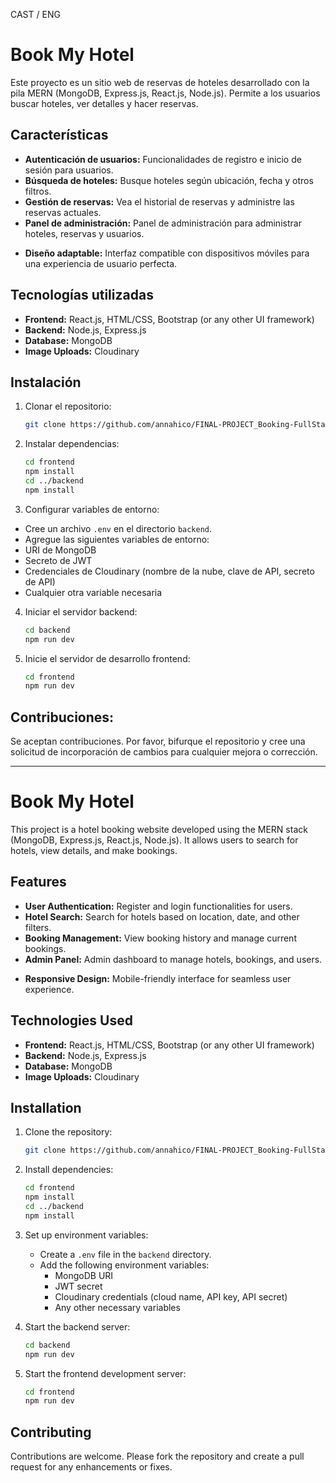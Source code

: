 CAST / ENG

# Book My Hotel

Este proyecto es un sitio web de reservas de hoteles desarrollado con la pila MERN (MongoDB, Express.js, React.js, Node.js). Permite a los usuarios buscar hoteles, ver detalles y hacer reservas.

## Características

- **Autenticación de usuarios:** Funcionalidades de registro e inicio de sesión para usuarios.
- **Búsqueda de hoteles:** Busque hoteles según ubicación, fecha y otros filtros.
- **Gestión de reservas:** Vea el historial de reservas y administre las reservas actuales.
- **Panel de administración:** Panel de administración para administrar hoteles, reservas y usuarios.
<!-- - **Cargas de imágenes:** Integración con Cloudinary para cargar y administrar imágenes de hoteles. -->
- **Diseño adaptable:** Interfaz compatible con dispositivos móviles para una experiencia de usuario perfecta.
  
## Tecnologías utilizadas

- **Frontend:** React.js, HTML/CSS, Bootstrap (or any other UI framework)
- **Backend:** Node.js, Express.js
- **Database:** MongoDB
- **Image Uploads:** Cloudinary

## Instalación

1. Clonar el repositorio:

   ```bash
   git clone https://github.com/annahico/FINAL-PROJECT_Booking-FullStack
   ```

2. Instalar dependencias:

   ```bash
   cd frontend
   npm install
   cd ../backend
   npm install
   ```

3. Configurar variables de entorno:

 - Cree un archivo `.env` en el directorio `backend`.
- Agregue las siguientes variables de entorno:
- URI de MongoDB
- Secreto de JWT
- Credenciales de Cloudinary (nombre de la nube, clave de API, secreto de API)
- Cualquier otra variable necesaria

4. Iniciar el servidor backend:

   ```bash
   cd backend
   npm run dev
   ```

5. Inicie el servidor de desarrollo frontend:

   ```bash
   cd frontend
   npm run dev
   ```

## Contribuciones:

Se aceptan contribuciones. Por favor, bifurque el repositorio y cree una solicitud de incorporación de cambios para cualquier mejora o corrección.

-----------------------------------------------------------------------------------------------------------------------------------------------------------------------------------------------------------------------------------------------------------------------

# Book My Hotel

This project is a hotel booking website developed using the MERN stack (MongoDB, Express.js, React.js, Node.js). It allows users to search for hotels, view details, and make bookings.

## Features

- **User Authentication:** Register and login functionalities for users.
- **Hotel Search:** Search for hotels based on location, date, and other filters.
- **Booking Management:** View booking history and manage current bookings.
- **Admin Panel:** Admin dashboard to manage hotels, bookings, and users.
<!-- - **Image Uploads:** Integration with Cloudinary for uploading and managing hotel images. -->
- **Responsive Design:** Mobile-friendly interface for seamless user experience.

## Technologies Used

- **Frontend:** React.js, HTML/CSS, Bootstrap (or any other UI framework)
- **Backend:** Node.js, Express.js
- **Database:** MongoDB
- **Image Uploads:** Cloudinary

## Installation

1. Clone the repository:

   ```bash
   git clone https://github.com/annahico/FINAL-PROJECT_Booking-FullStack
   ```

2. Install dependencies:

   ```bash
   cd frontend
   npm install
   cd ../backend
   npm install
   ```

3. Set up environment variables:

   - Create a `.env` file in the `backend` directory.
   - Add the following environment variables:
     - MongoDB URI
     - JWT secret
     - Cloudinary credentials (cloud name, API key, API secret)
     - Any other necessary variables

4. Start the backend server:

   ```bash
   cd backend
   npm run dev
   ```

5. Start the frontend development server:

   ```bash
   cd frontend
   npm run dev
   ```

## Contributing

Contributions are welcome. Please fork the repository and create a pull request for any enhancements or fixes.
